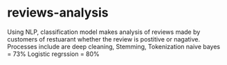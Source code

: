 # reviews-analysis
Using NLP, classification model makes analysis of reviews made by customers of restuarant whether the review is postitive or nagative. 
Processes include are deep cleaning, Stemming, Tokenization
naive bayes = 73%
Logistic regrssion = 80%

